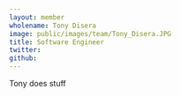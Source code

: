 ```yaml
---
layout: member
wholename: Tony Disera
image: public/images/team/Tony_Disera.JPG
title: Software Engineer
twitter: 
github: 
---
```


Tony does stuff